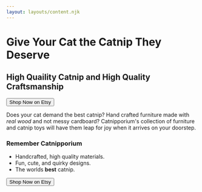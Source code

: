 ```yaml
---
layout: layouts/content.njk
---
```

# Give Your Cat the Catnip They Deserve
## High Quaility Catnip and High Quality Craftsmanship

<button class="button is-primary" href="https://www.etsy.com/shop/thecatboutiqueco">Shop Now on Etsy</button>

Does your cat demand the best catnip? Hand crafted furniture made with *real wood* and not messy cardboard? Catnipporium's collection of furniture and catnip toys will have them leap for joy when it arrives on your doorstep.

### Remember Catnipporium
 * Handcrafted, high quality materials.
 * Fun, cute, and quirky designs.
 * The worlds **best** catnip.

<button class="button is-primary" href="https://www.etsy.com/shop/thecatboutiqueco">Shop Now on Etsy</button>

